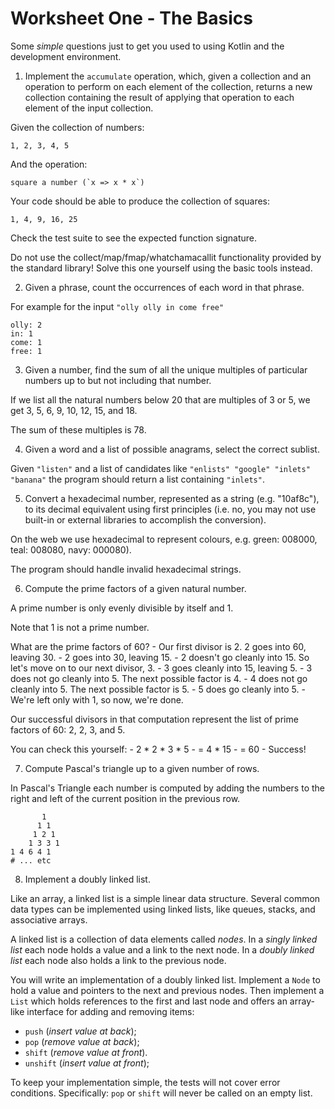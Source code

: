 # Worksheet One - The Basics

Some *simple* questions just to get you used to using Kotlin and the development environment.

1. Implement the `accumulate` operation, which, given a collection and an
operation to perform on each element of the collection, returns a new
collection containing the result of applying that operation to each element of
the input collection.

 Given the collection of numbers:
```
1, 2, 3, 4, 5
```
 And the operation:
```
square a number (`x => x * x`)
```
 Your code should be able to produce the collection of squares:
```
1, 4, 9, 16, 25
```
Check the test suite to see the expected function signature.

 Do not use the collect/map/fmap/whatchamacallit functionality provided by the 
 standard library! Solve this one yourself using the basic tools instead.

2. Given a phrase, count the occurrences of each word in that phrase.

 For example for the input `"olly olly in come free"`

 ```text
olly: 2
in: 1
come: 1
free: 1
```

3. Given a number, find the sum of all the unique multiples of particular numbers up to
but not including that number.

 If we list all the natural numbers below 20 that are multiples of 3 or 5,
we get 3, 5, 6, 9, 10, 12, 15, and 18.

 The sum of these multiples is 78.

4. Given a word and a list of possible anagrams, select the correct sublist.

 Given `"listen"` and a list of candidates like `"enlists" "google"
"inlets" "banana"` the program should return a list containing
`"inlets"`.

5. Convert a hexadecimal number, represented as a string (e.g. "10af8c"), to its decimal equivalent using first principles (i.e. no, you may not use built-in or external libraries to accomplish the conversion).

 On the web we use hexadecimal to represent colours, e.g. green: 008000,
teal: 008080, navy: 000080).

 The program should handle invalid hexadecimal strings.
 
6. Compute the prime factors of a given natural number.

 A prime number is only evenly divisible by itself and 1.

 Note that 1 is not a prime number.


 What are the prime factors of 60?
	- Our first divisor is 2. 2 goes into 60, leaving 30.
	- 2 goes into 30, leaving 15.
  		- 2 doesn't go cleanly into 15. So let's move on to our next divisor, 3.
	- 3 goes cleanly into 15, leaving 5.
  		- 3 does not go cleanly into 5. The next possible factor is 4.
  		- 4 does not go cleanly into 5. The next possible factor is 5.
	- 5 does go cleanly into 5.
	- We're left only with 1, so now, we're done.

 Our successful divisors in that computation represent the list of prime
factors of 60: 2, 2, 3, and 5.

 You can check this yourself:
	- 2 * 2 * 3 * 5
	- = 4 * 15
	- = 60
	- Success!
	
7. Compute Pascal's triangle up to a given number of rows.

 In Pascal's Triangle each number is computed by adding the numbers to the right and left of the current position in the previous row.

 ```text
        1
       1 1
      1 2 1
     1 3 3 1
 1 4 6 4 1
 # ... etc
 ```
 
8. Implement a doubly linked list.

 Like an array, a linked list is a simple linear data structure. Several
common data types can be implemented using linked lists, like queues,
stacks, and associative arrays.

 A linked list is a collection of data elements called *nodes*. In a
*singly linked list* each node holds a value and a link to the next node.
In a *doubly linked list* each node also holds a link to the previous
node.

 You will write an implementation of a doubly linked list. Implement a
`Node` to hold a value and pointers to the next and previous nodes. Then
implement a `List` which holds references to the first and last node and
offers an array-like interface for adding and removing items:
 * `push` (*insert value at back*);
 * `pop` (*remove value at back*);
 * `shift` (*remove value at front*).
 * `unshift` (*insert value at front*);

 To keep your implementation simple, the tests will not cover error conditions. 
 Specifically: `pop` or `shift` will never be called on an empty list.
 
